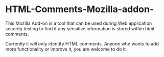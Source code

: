 # HTML-Comments-Mozilla-addon-
This Mozilla Add-on is a tool that can be used during Web application security testing to find if any sensitive information is stored within html comments.

Currently it will only identify HTML comments. Anyone who wants to add more functionality or improve it, you are welcome to do it.
